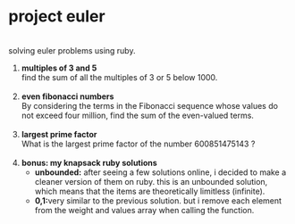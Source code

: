 project euler
==
<br/>
solving euler problems using ruby.
<ol>
    <li>
		<b>multiples of 3 and 5</b><br/>
		find the sum of all the multiples of 3 or 5 below 1000.
	</li>
	<br/>
	<li>
		<b>even fibonacci numbers</b><br/>
		By considering the terms in the Fibonacci sequence whose values do not exceed four million, find the sum of the even-valued terms.
	</li>
	<br/>
	<li>
		<b>largest prime factor</b><br/>
		What is the largest prime factor of the number 600851475143 ?
	</li>
<!-- 	<br/>
	<li>
		<b>bonus: triangle (incomplete)</b>
		<br/>
		by starting at the top of the triangle and moving to adjacent numbers on the row below, the maximum total from top to bottom is 27.<br/><br/>
<pre>
        5
       9 6
      4 6 8
     0 7 1 5</pre>
		i.e. 5 + 9 + 6 + 7 = 27.<br/><br/>
		write a program in a language of your choice to find the maximum total from top to bottom in triangle.txt, a text file containing a triangle with 100 rows.
	</li> -->
	<br/>
	<li>
		<b>bonus: my knapsack ruby solutions</b>
		<ul>
			<li>
				<b>unbounded:</b>
				after seeing a few solutions online, i decided to make a cleaner version of them on ruby. this is an unbounded solution, which means that the items are theoretically limitless (infinite). <br/>
			</li>
			<li>
				<b>0,1:</b>very similar to the previous solution. but i remove each element from the weight and values array when calling the function.
			</li>
		</ul>
	</li>
</ol>
